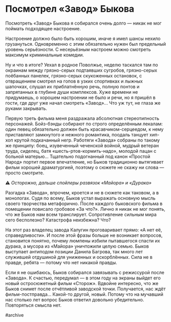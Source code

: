 
# Посмотрел «Завод» Быкова

Посмотреть «Завод» Быкова я собирался очень долго — никак не мог поймать подходящее настроение. 

Настроение должно было быть хорошим, иначе я имел шансы нехило грузануться. Одновременно с этим обязательно нужен был предельный уровень серьёзности. С несерьёзным настроем можно смотреть максимум криминальные комедии.

Ну и что в итоге? Уехал в родное Поволжье, неделю таскался там по окраинам между грязно-серых подтаявших сугробов, грязно-серых поёбанных панелек, грязно-серых скукоженных остановок, с отвращением смотрел на гопов в узких спортивках и лыжных шапочках, слушал их приблатнённую речь, полную понтов и запрятанных в глубине души комплексов. Хуже времени не придумаешь, о хорошем настроении не было и речи, но я пришёл в гости, где друг уже начал смотреть «Завод»... Что уж тут, не глаза же руками закрывать.

Первую треть фильма меня раздражала абсолютная стереотипность персонажей. Бойз-бэнды собирают по строго определённым лекалам: один певец обязательно должен быть красавчиком-серцеедом, к нему приставляют замкнутого и нежного романтика, поодаль танцует хип-хоп крутой подкачанный негр. Работяги «Завода» собраны по такому же принципу: боец, изувеченный чеченской войной, мудрый ветеран труда, сиделец, батя «шесть-ртов-кормить-надо», молодой пацан с больной матерью... Тщательно подогнанный под канон «Простой Народ» портит первое впечатление, но Быков традиционно вытягивает фильм хорошей драматургией, поэтому о сюжете не скажу ни слова — просто смотрите.

⚠️ _Осторожно, дальше спойлеры развязок «Майора» и «Дурака»_

Разгадка «Завода», впрочем, кроется и не в сюжете как таковом, а в монологах. Судя по всему, Быков устал выражать основную мысль своего творчества метафорично. После каждого быковского фильма в помещении повисало гробовое «За что?». Лично я никак не мог понять, что же Быков нам всем транслирует. Сопротивление сильным мира сего бесполезно? Катастрофа неизбежна? Что?

На этот раз владелец завода Калугин проговаривает прямо: «А нет её, справедливости». И после этой фразы больше не возникает вопросов, становится понятно, почему люмпены избили пытавшегося спасти их дурака, а мусора из «Майора» уничтожили целую семью. Быков выступает антиподом позиции Данила Багрова, так много лет служившей отдушиной для униженных и оскорблённых. Сила не в правде, ребята — потому что нет никакой правды.

Если я не ошибаюсь, Быков собирался завязывать с режиссурой после «Завода». К счастью, передумал — в этом году на экраны выйдет его новый остросюжетный фильм «Сторож». Вдвойне интересно, что же Быков снимет после отчётливой заводской точки. Получается, нас ждёт фильм-постправда… Какой-то другой, новый. Потому что на мучавший нас столько лет вопрос Быков ответил довольно убедительно. Повторяться смысла нет.


#archive